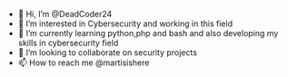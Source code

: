 - 👋 Hi, I’m @DeadCoder24
- 👀 I’m interested in Cybersecurity and working in this field
- 🌱 I’m currently learning python,php and bash and also developing my skills in cybersecurity field
- 💞️ I’m looking to collaborate on security projects
- 📫 How to reach me @martisishere

<!---
DeadCoder24/DeadCoder24 is a ✨ special ✨ repository because its `README.md` (this file) appears on your GitHub profile.
You can click the Preview link to take a look at your changes.
--->
